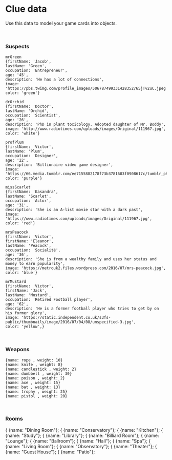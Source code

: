 # Clue data

Use this data to model your game cards into objects.

<br>

### Suspects

```
mrGreen
{firstName: 'Jacob',
lastName: 'Green',
occupation: 'Entrepreneur',
age: '45',
description: 'He has a lot of connections',
image: 'https://pbs.twimg.com/profile_images/506787499331428352/65jTv2uC.jpeg',
color: 'green'}
```

```
drOrchid
{firstName: 'Doctor',
lastName: 'Orchid',
occupation: 'Scientist',
age: '26',
description: 'PhD in plant toxicology. Adopted daughter of Mr. Boddy',
image: 'http://www.radiotimes.com/uploads/images/Original/111967.jpg',
color: 'white'}
```

```
profPlum
{firstName: 'Victor',
lastName: 'Plum',
occupation: 'Designer',
age: '22',
description: 'Billionaire video game designer',
image: 'https://66.media.tumblr.com/ee7155882178f73b3781603f0908617c/tumblr_phhxc7EhPJ1w5fh03_540.jpg',
color: 'purple'}
```

```
missScarlet
{firstName: 'Kasandra',
lastName: 'Scarlet',
occupation: 'Actor',
age: '31',
description: 'She is an A-list movie star with a dark past',
image: 'https://www.radiotimes.com/uploads/images/Original/111967.jpg',
color: 'red'}
```

```
mrsPeacock
{firstName: 'Victor',
firstName: 'Eleanor',
lastName: 'Peacock',
occupation: 'Socialité',
age: '36',
description: 'She is from a wealthy family and uses her status and money to earn popularity',
image: 'https://metrouk2.files.wordpress.com/2016/07/mrs-peacock.jpg',
color: 'blue'}
```

```
mrMustard
{firstName: 'Victor',
firstName: 'Jack',
lastName: 'Mustard',
occupation: 'Retired Football player',
age: '62',
description: 'He is a former football player who tries to get by on his former glory',
image: 'https://static.independent.co.uk/s3fs-public/thumbnails/image/2016/07/04/08/unspecified-3.jpg',
color: 'yellow',}
```

<br>

### Weapons

```
{name: rope , weight: 10}
{name: knife , weight: 8}
{name: candlestick , weight: 2}
{name: dumbbell , weight: 30}
{name: poison , weight: 2}
{name: axe , weight: 15}
{name: bat , weight: 13}
{name: trophy , weight: 25}
{name: pistol , weight: 20}
```

<br>

### Rooms

{ {name: "Dining Room"};
{ {name: "Conservatory"};
{ {name: "Kitchen"};
{ {name: "Study"};
{ {name: "Library"};
{ {name: "Billiard Room"};
{ {name: "Lounge"};
{ {name: "Ballroom"};
{ {name: "Hall"};
{ {name: "Spa"};
{ {name: "Living Room"};
{ {name: "Observatory"};
{ {name: "Theater"};
{ {name: "Guest House"};
{ {name: "Patio"};
```
```
